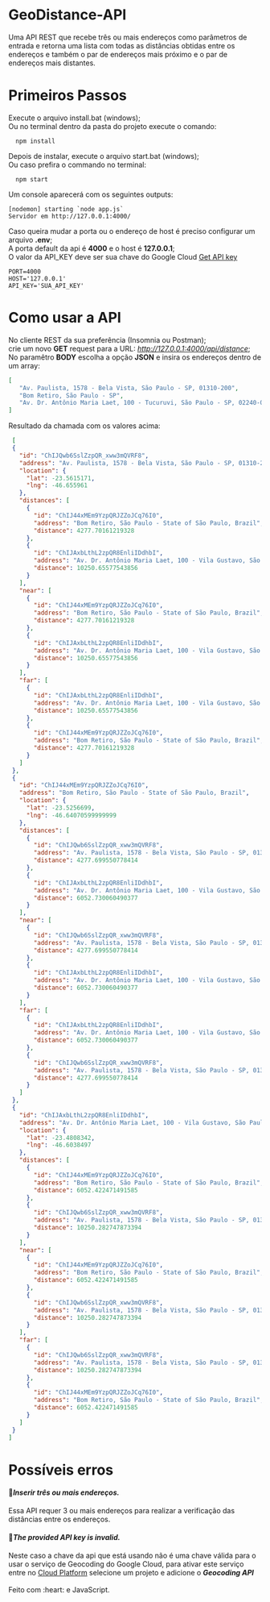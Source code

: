# GeoDistance-API
 Uma API REST que recebe três ou mais endereços como parâmetros de entrada e retorna uma lista com todas as distâncias obtidas entre os endereços e também o par de endereços mais próximo e o par de endereços mais distantes.

# Primeiros Passos
 Execute o arquivo install.bat (windows);</br>
 Ou no terminal dentro da pasta do projeto execute o comando:
```
  npm install
```

 Depois de instalar, execute o arquivo start.bat (windows);</br>
 Ou caso prefira o commando no terminal:
```
  npm start
```

 Um console aparecerá com os seguintes outputs:
 ```
[nodemon] starting `node app.js`
 Servidor em http://127.0.0.1:4000/
 ```

 Caso queira mudar a porta ou o endereço de host é preciso configurar um arquivo <b>.env</b>;</br>
 A porta default da api é <b>4000</b> e o host é <b>127.0.0.1</b>;</br>
 O valor da API_KEY deve ser sua chave do Google Cloud <a href='https://developers.google.com/maps/documentation/geocoding/get-api-key'>Get API key</a>

 ```
PORT=4000
HOST='127.0.0.1'
API_KEY='SUA_API_KEY'
 ```

# Como usar a API
 No cliente REST da sua preferência (Insomnia ou Postman);</br>
 crie um novo <b>GET</b> request para a URL: <i>http://127.0.0.1:4000/api/distance</i>;</br>
 No paramêtro <b>BODY</b> escolha a opção <b>JSON</b> e insira os endereços dentro de um array:
 ```json
 [
	"Av. Paulista, 1578 - Bela Vista, São Paulo - SP, 01310-200",
	"Bom Retiro, São Paulo - SP",
	"Av. Dr. Antônio Maria Laet, 100 - Tucuruvi, São Paulo - SP, 02240-000"
]
 ```
 Resultado da chamada com os valores acima:
 ```json
  [
  {
    "id": "ChIJQwb6SslZzpQR_xww3mQVRF8",
    "address": "Av. Paulista, 1578 - Bela Vista, São Paulo - SP, 01310-200, Brazil",
    "location": {
      "lat": -23.5615171,
      "lng": -46.655961
    },
    "distances": [
      {
        "id": "ChIJ44xMEm9YzpQRJZZoJCq76I0",
        "address": "Bom Retiro, São Paulo - State of São Paulo, Brazil",
        "distance": 4277.70161219328
      },
      {
        "id": "ChIJAxbLthL2zpQR8EnliIDdhbI",
        "address": "Av. Dr. Antônio Maria Laet, 100 - Vila Gustavo, São Paulo - SP, 02240-000, Brazil",
        "distance": 10250.65577543856
      }
    ],
    "near": [
      {
        "id": "ChIJ44xMEm9YzpQRJZZoJCq76I0",
        "address": "Bom Retiro, São Paulo - State of São Paulo, Brazil",
        "distance": 4277.70161219328
      },
      {
        "id": "ChIJAxbLthL2zpQR8EnliIDdhbI",
        "address": "Av. Dr. Antônio Maria Laet, 100 - Vila Gustavo, São Paulo - SP, 02240-000, Brazil",
        "distance": 10250.65577543856
      }
    ],
    "far": [
      {
        "id": "ChIJAxbLthL2zpQR8EnliIDdhbI",
        "address": "Av. Dr. Antônio Maria Laet, 100 - Vila Gustavo, São Paulo - SP, 02240-000, Brazil",
        "distance": 10250.65577543856
      },
      {
        "id": "ChIJ44xMEm9YzpQRJZZoJCq76I0",
        "address": "Bom Retiro, São Paulo - State of São Paulo, Brazil",
        "distance": 4277.70161219328
      }
    ]
  },
  {
    "id": "ChIJ44xMEm9YzpQRJZZoJCq76I0",
    "address": "Bom Retiro, São Paulo - State of São Paulo, Brazil",
    "location": {
      "lat": -23.5256699,
      "lng": -46.64070599999999
    },
    "distances": [
      {
        "id": "ChIJQwb6SslZzpQR_xww3mQVRF8",
        "address": "Av. Paulista, 1578 - Bela Vista, São Paulo - SP, 01310-200, Brazil",
        "distance": 4277.699550778414
      },
      {
        "id": "ChIJAxbLthL2zpQR8EnliIDdhbI",
        "address": "Av. Dr. Antônio Maria Laet, 100 - Vila Gustavo, São Paulo - SP, 02240-000, Brazil",
        "distance": 6052.730060490377
      }
    ],
    "near": [
      {
        "id": "ChIJQwb6SslZzpQR_xww3mQVRF8",
        "address": "Av. Paulista, 1578 - Bela Vista, São Paulo - SP, 01310-200, Brazil",
        "distance": 4277.699550778414
      },
      {
        "id": "ChIJAxbLthL2zpQR8EnliIDdhbI",
        "address": "Av. Dr. Antônio Maria Laet, 100 - Vila Gustavo, São Paulo - SP, 02240-000, Brazil",
        "distance": 6052.730060490377
      }
    ],
    "far": [
      {
        "id": "ChIJAxbLthL2zpQR8EnliIDdhbI",
        "address": "Av. Dr. Antônio Maria Laet, 100 - Vila Gustavo, São Paulo - SP, 02240-000, Brazil",
        "distance": 6052.730060490377
      },
      {
        "id": "ChIJQwb6SslZzpQR_xww3mQVRF8",
        "address": "Av. Paulista, 1578 - Bela Vista, São Paulo - SP, 01310-200, Brazil",
        "distance": 4277.699550778414
      }
    ]
  },
  {
    "id": "ChIJAxbLthL2zpQR8EnliIDdhbI",
    "address": "Av. Dr. Antônio Maria Laet, 100 - Vila Gustavo, São Paulo - SP, 02240-000, Brazil",
    "location": {
      "lat": -23.4808342,
      "lng": -46.6038497
    },
    "distances": [
      {
        "id": "ChIJ44xMEm9YzpQRJZZoJCq76I0",
        "address": "Bom Retiro, São Paulo - State of São Paulo, Brazil",
        "distance": 6052.422471491585
      },
      {
        "id": "ChIJQwb6SslZzpQR_xww3mQVRF8",
        "address": "Av. Paulista, 1578 - Bela Vista, São Paulo - SP, 01310-200, Brazil",
        "distance": 10250.282747873394
      }
    ],
    "near": [
      {
        "id": "ChIJ44xMEm9YzpQRJZZoJCq76I0",
        "address": "Bom Retiro, São Paulo - State of São Paulo, Brazil",
        "distance": 6052.422471491585
      },
      {
        "id": "ChIJQwb6SslZzpQR_xww3mQVRF8",
        "address": "Av. Paulista, 1578 - Bela Vista, São Paulo - SP, 01310-200, Brazil",
        "distance": 10250.282747873394
      }
    ],
    "far": [
      {
        "id": "ChIJQwb6SslZzpQR_xww3mQVRF8",
        "address": "Av. Paulista, 1578 - Bela Vista, São Paulo - SP, 01310-200, Brazil",
        "distance": 10250.282747873394
      },
      {
        "id": "ChIJ44xMEm9YzpQRJZZoJCq76I0",
        "address": "Bom Retiro, São Paulo - State of São Paulo, Brazil",
        "distance": 6052.422471491585
      }
    ]
  }
]
 ```
 # Possíveis erros
  <h4>🐞<i>Inserir três ou mais endereços.</i></h4>
 Essa API requer 3 ou mais endereços para realizar a verificação das distâncias entre os endereços.</br>
  <h4>🐞<i>The provided API key is invalid.</i></h4>
 Neste caso a chave da api que está usando não é uma chave válida para o usar o serviço de Geocoding do Google Cloud, para ativar este serviço entre no <a href='https://console.cloud.google.com/google/maps-apis/api-list'>Cloud Platform</a> selecione um projeto e adicione o <i><b>Geocoding API</b></i>
 </br>
 </br>
 Feito com :heart: e JavaScript.
